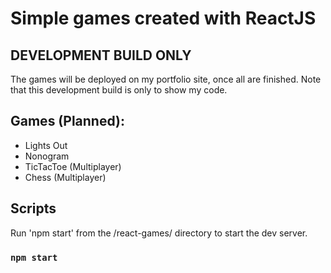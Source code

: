 # Simple games created with ReactJS

## DEVELOPMENT BUILD ONLY

The games will be deployed on my portfolio site, once all are finished.
Note that this development build is only to show my code.

## Games (Planned):

- Lights Out
- Nonogram
- TicTacToe (Multiplayer)
- Chess (Multiplayer)

## Scripts

Run 'npm start' from the /react-games/ directory to start the dev server.

### `npm start`

